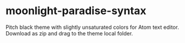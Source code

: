 # moonlight-paradise-syntax
Pitch black theme with slightly unsaturated colors for Atom text editor. Download as zip and drag to the theme local folder.

